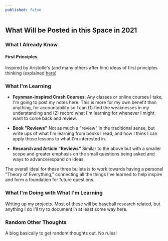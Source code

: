 ```yaml
---
published: false
---
```

## What Will be Posted in this Space in 2021

### What I Already Know
#### First Principles
Inspired by Aristotle's (and many others after him) ideas of first principles thinking (explained [here](https://fs.blog/2018/04/first-principles/)) 

### What I'm Learning
* **Feynman-inspired Crash Courses**: Any classes or online courses I take, I'm going to post my notes here. This is more for my own benefit than anything, for accountability so I can (1) find the weaknesses in my understanding and (2) record what I'm learning for whenever I might want to come back and review.

* **Book "Reviews"**
Not as much a "review" in the traditional sense, but write ups of what I'm learning from books I read, and how I think I can apply those lessons to what I'm interested in.

* **Research and Article "Reviews"**
Similar to the above but with a smaller scope and greater emphasis on the small questions being asked and ways to advance/expand on ideas.

The overall ideal for these three bullets is to work towards having a personal "Theory of Everything," connecting all the things I've learned to help inspire and form a foundation for future questions.

### What I'm Doing with What I'm Learning
Writing up my projects. Most of these will be baseball research related, but anything I do I'll try to document in at least some way here.

### Random Other Thoughts
A blog basically to get random thoughts out. No rules!